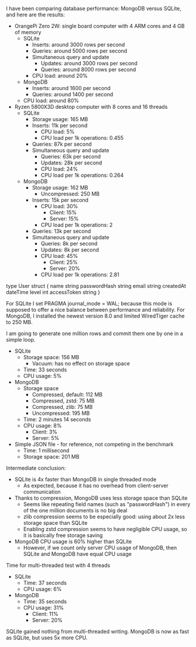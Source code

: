 I have been comparing database performance: MongoDB versus SQLite, and here are the results:

* OrangePi Zero 2W: single board computer with 4 ARM cores and 4 GB of memory
	* SQLite
		* Inserts: around 3000 rows per second
		* Queries: around 5000 rows per second
		* Simultaneous query and update
			* Updates: around 3000 rows per second
			* Queries: around 8000 rows per second
		* CPU load: around 20%
	* MongoDB
		* Inserts: around 1600 per second
		* Queries: around 1400 per second
	* CPU load: around 80%
* Ryzen 5800X3D desktop computer with 8 cores and 16 threads
	* SQLite
		* Storage usage: 165 MB
		* Inserts: 11k per second
			* CPU load: 5%
			* CPU load per 1k operations: 0.455
		* Queries: 87k per second
		* Simultaneous query and update
			* Queries: 63k per second
			* Updates: 28k per second
			* CPU load: 24%
			* CPU load per 1k operations: 0.264
	* MongoDB
		* Storage usage: 162 MB
			* Uncompressed: 250 MB
		* Inserts: 15k per second
			* CPU load: 30%
				* Client: 15%
				* Server: 15%
			* CPU load per 1k operations: 2
		* Queries: 13k per second
		* Simultaneous query and update
			* Queries: 8k per second
			* Updates: 8k per second
			* CPU load: 45%
				* Client: 25%
				* Server: 20%
			* CPU load per 1k operations: 2.81

type User struct {
	name         string
	passwordHash string
	email        string
	createdAt    dateTime
	level        int
	accessToken  string
}

For SQLite I set PRAGMA journal_mode = WAL; because this mode is supposed to offer a nice balance between performance and reliability.
For MongoDB, I installed the newest version 8.0 and limited WiredTiger cache to 250 MB.

I am going to generate one million rows and commit them one by one in a simple loop.
* SQLite
	* Storage space: 156 MB
	    * Vacuum: has no effect on storage space
	* Time: 33 seconds
	* CPU usage: 5%
* MongoDB
	* Storage space
		* Compressed, default: 112 MB
		* Compressed, zstd: 75 MB
		* Compressed, zlib: 75 MB
		* Uncompressed: 195 MB
	* Time: 2 minutes 14 seconds
	* CPU usage: 8%
		* Client: 3%
		* Server: 5%
* Simple JSON file - for reference, not competing in the benchmark
	* Time: 1 millisecond
	* Storage space: 201 MB

Intermediate conclusion:
* SQLite is 4x faster than MongoDB in single threaded mode
	* As expected, because it has no overhead from client-server communication
* Thanks to compression, MongoDB uses less storage space than SQLite
	* Seems like repeating field names (such as "passwordHash") in every of the one million documents is no big deal
	* zlib compression seems to be especially good: using about 2x less storage space than SQLite
	* Enabling zstd compression seems to have negligible CPU usage, so it is basically free storage saving
* MongoDB CPU usage is 60% higher than SQLite
	* However, if we count only server CPU usage of MongoDB, then SQLite and MongoDB have equal CPU usage

Time for multi-threaded test with 4 threads
* SQLite
	* Time: 37 seconds
	* CPU usage: 6%
* MongoDB
	* Time: 35 seconds
	* CPU usage: 31%
		* Client: 11%
		* Server: 20%

SQLite gained nothing from multi-threaded writing. MongoDB is now as fast as SQLite, but uses 5x more CPU.
